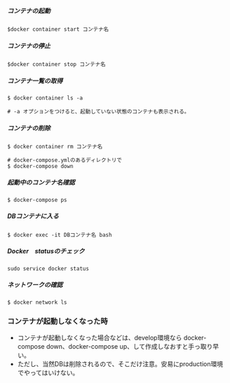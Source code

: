 ##### コンテナの起動
```
$docker container start コンテナ名
```

##### コンテナの停止
```
$docker container stop コンテナ名
```


##### コンテナ一覧の取得
```
$ docker container ls -a

# -a オプションをつけると、起動していない状態のコンテナも表示される。
```

##### コンテナの削除
```
$ docker container rm コンテナ名
```
```
# docker-compose.ymlのあるディレクトリで
$ docker-compose down
```
##### 起動中のコンテナ名確認
```
$ docker-compose ps
```

##### DBコンテナに入る
```
$ docker exec -it DBコンテナ名 bash
```

##### Docker　statusのチェック
```
sudo service docker status
```

##### ネットワークの確認
```
$ docker network ls
```

### コンテナが起動しなくなった時
- コンテナが起動しなくなった場合などは、develop環境なら docker-compose down、docker-compose up、して作成しなおすと手っ取り早い。
- ただし、当然DBは削除されるので、そこだけ注意。安易にproduction環境でやってはいけない。
